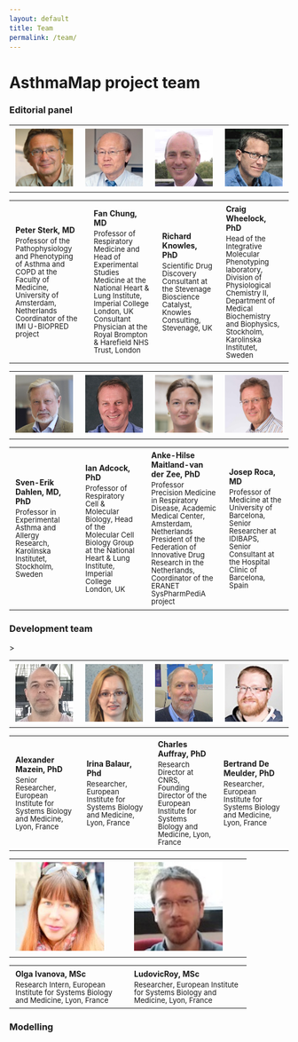 ```yaml
---
layout: default
title: Team
permalink: /team/
---
```


# AsthmaMap project team

### Editorial panel

<table>
<tr>
  <td style="width: 200px;"><p style="margin:4px;"><img src="/images/team/PeterSterk.jpg" width="160"/></p></td>
  <td style="width: 200px;"><p style="margin:4px;"><img src="/images/team/FanChung.jpg" width="160"/></p></td>
  <td style="width: 200px;"><p style="margin:4px;"><img src="/images/team/RichardKnowles.jpg" width="160"/></p></td>
  <td style="width: 200px;"><p style="margin:4px;"><img src="/images/team/CraigWheelock.jpg" width="160"/></p></td>
</tr>
</table>
<table>
<tr>
  <td style="width: 200px;"><p style="margin:4px;"><strong>Peter Sterk, MD</strong></p><p style="margin:4px; line-height:100%;"><font size="2">Professor of the Pathophysiology and Phenotyping of Asthma and COPD at the Faculty of Medicine, University of Amsterdam, Netherlands<br />Coordinator of the IMI U-BIOPRED project</font></p></td>
  <td style="width: 200px;"><p style="margin:4px;"><strong>Fan Chung, MD</strong></p><p style="margin:4px; line-height:100%;"><font size="2">Professor of Respiratory Medicine and Head of Experimental Studies Medicine at the National Heart & Lung Institute, Imperial College London, UK<br />Consultant Physician at the Royal Brompton & Harefield NHS Trust, London</font></p></td>
  <td style="width: 200px;"><p style="margin:4px;"><strong>Richard Knowles, PhD</strong></p><p style="margin:4px; line-height:100%;"><font size="2">Scientific Drug Discovery Consultant at the Stevenage Bioscience Catalyst, Knowles Consulting, Stevenage, UK</font></p></td>
  <td style="width: 200px;"><p style="margin:4px;"><strong>Craig Wheelock, PhD</strong></p><p style="margin:4px; line-height:100%;"><font size="2">Head of the Integrative Molecular Phenotyping laboratory, Division of Physiological Chemistry II, Department of Medical Biochemistry and Biophysics, Stockholm, Karolinska Institutet, Sweden</font></p></td>
</table>

<table>
<tr>
  <td style="width: 200px;"><p style="margin:4px;"><img src="/images/team/SvenErikDahlen.jpg" width="160"/></p></td>
  <td style="width: 200px;"><p style="margin:4px;"><img src="/images/team/IanAdcock.jpg" width="160"/></p></td>
  <td style="width: 200px;"><p style="margin:4px;"><img src="/images/team/AnkeHilse.jpg" width="160"/></p></td>
  <td style="width: 200px;"><p style="margin:4px;"><img src="/images/team/JosepRoca.jpg" width="160"/></p></td>
</tr>
</table>
<table>
<tr>
  <td style="width: 200px;"><p style="margin:4px;"><strong>Sven-Erik Dahlen, MD, PhD</strong></p><p style="margin:4px; line-height:100%;"><font size="2">Professor in Experimental Asthma and Allergy Research, Karolinska Institutet, Stockholm, Sweden</font></p></td>
  <td style="width: 200px;"><p style="margin:4px;"><strong>Ian Adcock, PhD</strong></p><p style="margin:4px; line-height:100%;"><font size="2">Professor of Respiratory Cell & Molecular Biology, Head of the Molecular Cell Biology Group at the National Heart & Lung Institute, Imperial College London, UK</font></p></td>
  <td style="width: 200px;"><p style="margin:4px;"><strong>Anke-Hilse Maitland-van der Zee, PhD</strong></p><p style="margin:4px; line-height:100%;"><font size="2">Professor Precision Medicine in Respiratory Disease, Academic Medical Center, Amsterdam, Netherlands<br />President of the Federation of Innovative Drug Research in the Netherlands, Coordinator of the ERANET SysPharmPediA project</font></p></td>
  <td style="width: 200px;"><p style="margin:4px;"><strong>Josep Roca, MD</strong></p><p style="margin:4px; line-height:100%;"><font size="2">Professor of Medicine at the University of Barcelona, Senior Researcher at IDIBAPS, Senior Consultant at the Hospital Clinic of Barcelona, Spain</font></p></td>
</table>

### Development team

<table>
<tr>
  <td style="width: 200px;"><p style="margin:4px;"><img src="/images/team/AlexanderMazein.jpg" width="160"/></p></td>
  <td style="width: 200px;"><p style="margin:4px;"><img src="/images/team/IrinaBalaur.jpg" width="160"/></p></td>
  <td style="width: 200px;"><p style="margin:4px;"><img src="/images/team/CharlesAuffray.jpg" width="160"/></p></td>>
  <td style="width: 200px;"><p style="margin:4px;"><img src="/images/team/BertrandDeMeulder.jpg" width="160"/></p></td>
</tr>
</table>
<table>
<tr>
  <td style="width: 200px;"><p style="margin:4px;"><strong>Alexander Mazein, PhD</strong></p><p style="margin:4px; line-height:100%;"><font size="2">Senior Researcher, European Institute for Systems Biology and Medicine, Lyon, France</font></p></td>
  <td style="width: 200px;"><p style="margin:4px;"><strong>Irina Balaur, Phd</strong></p><p style="margin:4px; line-height:100%;"><font size="2">Researcher, European Institute for Systems Biology and Medicine, Lyon, France</font></p></td>
  <td style="width: 200px;"><p style="margin:4px;"><strong>Charles Auffray, PhD</strong></p><p style="margin:4px; line-height:100%;"><font size="2">Research Director at CNRS, Founding Director of the European Institute for Systems Biology and Medicine, Lyon, France</font></p></td>
  <td style="width: 200px;"><p style="margin:4px;"><strong>Bertrand De Meulder, PhD</strong></p><p style="margin:4px; line-height:100%;"><font size="2">Researcher, European Institute for Systems Biology and Medicine, Lyon, France</font></p></td>
</table>

<table>
<tr>
  <td style="width: 200px;"><p style="margin:4px;"><img src="/images/team/OlgaIvanova.jpg" width="160"/></p></td>
  <td style="width: 200px;"><p style="margin:4px;"><img src="/images/team/LudovicRoy.jpg" width="160"/></p></td>
</tr>
</table>
<table>
<tr>
  <td style="width: 200px;"><p style="margin:4px;"><strong>Olga Ivanova, MSc</strong></p><p style="margin:4px; line-height:100%;"><font size="2">Research Intern, European Institute for Systems Biology and Medicine, Lyon, France</font></p></td>
  <td style="width: 200px;"><p style="margin:4px;"><strong>LudovicRoy, MSc</strong></p><p style="margin:4px; line-height:100%;"><font size="2">Researcher, European Institute for Systems Biology and Medicine, Lyon, France</font></p></td>
</table>

### Modelling

